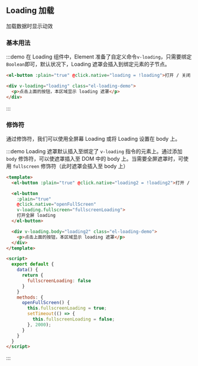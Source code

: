 <style>
  .el-loading-demo {
    border: solid 1px #999;
    padding: 10px;
    text-align: center;
    margin-top: 10px;

    p {
      font-size: 30px;
      color: #999;
      margin: 10px 0;
    }
  }
</style>

<script>
  export default {
    data() {
      return {
        loading: false,
        loading2: false,
        fullscreenLoading: false,
        tableLoading: false,
        tableData: [{
          date: '2016-05-02',
          name: '王小虎',
          address: '上海市普陀区金沙江路 1518 弄'
        }, {
          date: '2016-05-04',
          name: '王小虎',
          address: '上海市普陀区金沙江路 1517 弄'
        }, {
          date: '2016-05-01',
          name: '王小虎',
          address: '上海市普陀区金沙江路 1519 弄'
        }, {
          date: '2016-05-03',
          name: '王小虎',
          address: '上海市普陀区金沙江路 1516 弄'
        }, {
          date: '2016-05-03',
          name: '王小虎',
          address: '上海市普陀区金沙江路 1516 弄'
        }]
      }
    },

    methods: {
      loadTable() {
        this.tableLoading = true;
        setTimeout(() => {
          this.tableLoading = false;
        }, 2000);
      },

      openFullScreen() {
        this.fullscreenLoading = true;
        setTimeout(() => {
          this.fullscreenLoading = false;
        }, 2000);
      }
    }
  }
</script>
## Loading 加载
加载数据时显示动效

### 基本用法

:::demo 在 Loading 组件中，Element 准备了自定义命令`v-loading`，只需要绑定`Boolean`即可，默认状况下，Loading 遮罩会插入到绑定元素的子节点。

```html
<el-button :plain="true" @click.native="loading = !loading">打开 / 关闭 loading</el-button>

<div v-loading="loading" class="el-loading-demo">
  <p>点击上面的按钮，本区域显示 loading 遮罩</p>
</div>
```
:::

### 修饰符

通过修饰符，我们可以使用全屏幕 Loading 或将 Loading 设置在 body 上。

:::demo Loading 遮罩默认插入至绑定了 `v-loading` 指令的元素上。通过添加 `body` 修饰符，可以使遮罩插入至 DOM 中的 body 上。当需要全屏遮罩时，可使用 `fullscreen` 修饰符（此时遮罩会插入至 body 上）

```html
<template>
  <el-button :plain="true" @click.native="loading2 = !loading2">打开 / 关闭 loading</el-button>

  <el-button
    :plain="true"
    @click.native="openFullScreen"
    v-loading.fullscreen="fullscreenLoading">
    打开全屏 loading
  </el-button>

  <div v-loading.body="loading2" class="el-loading-demo">
    <p>点击上面的按钮，本区域显示 loading 遮罩</p>
  </div>
</template>

<script>
  export default {
    data() {
      return {
        fullscreenLoading: false
      }
    }
    methods: {
      openFullScreen() {
        this.fullscreenLoading = true;
        setTimeout(() => {
          this.fullscreenLoading = false;
        }, 2000);
      }
    }
  }
</script>
```
:::
